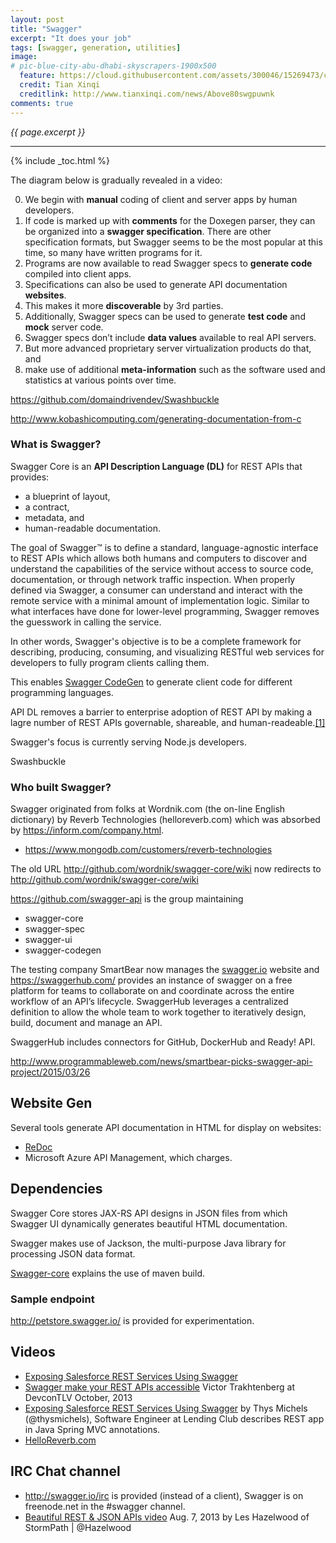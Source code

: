 ```yaml
---
layout: post
title: "Swagger"
excerpt: "It does your job"
tags: [swagger, generation, utilities]
image:
# pic-blue-city-abu-dhabi-skyscrapers-1900x500
  feature: https://cloud.githubusercontent.com/assets/300046/15269473/c8311bfa-19bc-11e6-890c-06abc511ef39.jpg
  credit: Tian Xinqi
  creditlink: http://www.tianxinqi.com/news/Above80swgpuwnk
comments: true
---
```

<i>{{ page.excerpt }}</i>
<hr />

{% include _toc.html %}

The diagram below is gradually revealed in a video:
<amp-img width="868" alt="fig swagger flow" src="https://cloud.githubusercontent.com/assets/300046/15274517/13fb0712-1a71-11e6-9401-b934a7d906eb.png"></amp-img>

0. We begin with <strong>manual</strong> coding of client and server apps by human developers.
0. If code is marked up with <strong>comments</strong> for the Doxegen parser, 
   they can be organized into a <strong>swagger specification</strong>.
   There are other specification formats, but Swagger seems to be the most popular at this time, so many have written programs for it.
0. Programs are now available to read Swagger specs to <strong>generate code</strong> compiled into client apps.
0. Specifications can also be used to generate API documentation <strong>websites</strong>.
0. This makes it more <strong>discoverable</strong> by 3rd parties.
0. Additionally, Swagger specs can be used to generate <strong>test code</strong> and <strong>mock</strong> server code. 
0. Swagger specs don’t include <strong>data values</strong> available to real API servers.
0. But more advanced proprietary server virtualization products do that, and 
0. make use of additional <strong>meta-information</strong> such as the software used and statistics at various points over time.


https://github.com/domaindrivendev/Swashbuckle

http://www.kobashicomputing.com/generating-documentation-from-c

### What is Swagger? # 

Swagger Core is an **API Description Language (DL)** for REST APIs that provides:

  * a blueprint of layout,
  * a contract, 
  * metadata, and 
  * human-readable documentation.

The goal of Swagger™ is to define a standard, language-agnostic interface to REST APIs which allows both humans and computers to discover and understand the capabilities of the service without access to source code, documentation, or through network traffic inspection. When properly defined via Swagger, a consumer can understand and interact with the remote service with a minimal amount of implementation logic. Similar to what interfaces have done for lower-level programming, Swagger removes the guesswork in calling the service.

In other words, Swagger's objective is to be a complete framework for 
describing, producing, consuming, and visualizing RESTful web services
for developers to fully program clients calling them.

This enables <a href="swagger-codegen.md">Swagger CodeGen</a>
to generate client code for different programming languages.

API DL removes a barrier to enterprise adoption of REST API
by making a lagre number of REST APIs governable, shareable, and human-readeable.<a href="#[1]">[1]</a>

Swagger's focus is currently serving Node.js developers.

Swashbuckle

<a name="Who"></a>

### Who built Swagger?

Swagger originated from folks at Wordnik.com (the on-line English dictionary)
by Reverb Technologies (helloreverb.com)
which was absorbed by https://inform.com/company.html.

 * https://www.mongodb.com/customers/reverb-technologies

The old URL <a target="_blank" ref="nofollow" href="http://github.com/wordnik/swagger-core/wiki">
http://github.com/wordnik/swagger-core/wiki</a>
now redirects to <a target="_blank" href="https://github.com/swagger-api/swagger-core/wiki">
http://github.com/wordnik/swagger-core/wiki</a>

<a target="_blank" href="https://github.com/swagger-api">
https://github.com/swagger-api</a> is the group maintaining

 * swagger-core
 * swagger-spec
 * swagger-ui
 * swagger-codegen


The testing company SmartBear now manages the <a target="_blank" href="http://swagger.io/">
swagger.io</a> website
and https://swaggerhub.com/ provides an instance of swagger on a free platform for teams to collaborate on and coordinate across the entire workflow of an API’s lifecycle. SwaggerHub leverages a centralized definition to allow the whole team to work together to iteratively design, build, document and manage an API.

SwaggerHub includes connectors for GitHub, DockerHub and Ready! API.

http://www.programmableweb.com/news/smartbear-picks-swagger-api-project/2015/03/26


<a name="WebsiteGen"></a>

## Website Gen #

Several tools generate API documentation in HTML for display on websites:

* <a target="_blank" href="https://github.com/Rebilly/ReDoc">ReDoc</a>
* Microsoft Azure API Management, which charges.

<a name="Dependencies"></a>

## Dependencies #

Swagger Core stores JAX-RS API designs in JSON files from which
Swagger UI dynamically generates beautiful HTML documentation.

Swagger makes use of Jackson, 
the multi-purpose Java library for processing JSON data format.

<a target="_blank" href="http://swagger.io/swagger-core/">
Swagger-core</a> explains the use of maven build.


<a name="Endpoints"></a>

### Sample endpoint #

http://petstore.swagger.io/
is provided for experimentation.




<a name="Videos"></a> 

## Videos #

* <a target="_blank" href="https://www.youtube.com/watch?v=8Z9qva1nv1c">
   Exposing Salesforce REST Services Using Swagger</a>

* <a target="_blank" href="https://www.youtube.com/watch?v=U_lCrFpvXyY">
   Swagger make your REST APIs accessible</a>
   Victor Trakhtenberg at DevconTLV October, 2013

* <a target="_blank" href="https://www.youtube.com/watch?v=8Z9qva1nv1c">
   Exposing Salesforce REST Services Using Swagger</a>
   by Thys Michels (@thysmichels), Software Engineer at Lending Club
   describes REST app in Java Spring MVC annotations.

* <a target="_blank" href="https://developers.helloreverb.com/swagger/">
   HelloReverb.com</a>


<a id="IRC"></a>

## IRC Chat channel

* <a target="_blank" href="http://swagger.io/irc/">
   http://swagger.io/irc</a> is provided (instead of a client),
   Swagger is on freenode.net in the #swagger channel.

* <a target="_blank" href="https://www.youtube.com/watch?v=mZ8_QgJ5mbs">
   Beautiful REST & JSON APIs video</a>
   Aug. 7, 2013
   by Les Hazelwood of StormPath | @Hazelwood

   